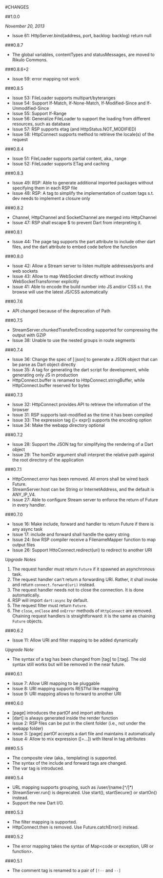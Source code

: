 #CHANGES

##1.0.0

*November 20, 2013*

* Issue 61: HttpServer.bind(address, port, backlog: backlog) return null

###0.8.7

* The global variables, contentTypes and statusMessages, are moved to Rikulo Commons.

###0.8.6+2

* Issue 59: error mapping not work

###0.8.5

* Issue 53: FileLoader supports multipart/byteranges
* Issue 54: Support If-Match, If-None-Match, If-Modified-Since and If-Unmodified-Since
* Issue 55: Support If-Range
* Issue 56: Generalize FileLoader to support the loading from different resources, such as database
* Issue 57: RSP supports etag (and HttpStatus.NOT_MODIFIED)
* Issue 58: HttpConnect supports method to retrieve the locale(s) of the request

###0.8.4

* Issue 51: FileLoader supports partial content, aka., range
* Issue 52: FileLoader supports ETag and caching

###0.8.3

* Issue 49: RSP: Able to generate additional imported packages without specifying them in each RSP file
* Issue 48: RSP: A tag to simplify the implementation of custom tags s.t. dev needs to implement a closure only

###0.8.2

* Channel, HttpChannel and SocketChannel are merged into HttpChannel
* Issue 47: RSP shall escape $ to prevent Dart from interpreting it.

###0.8.1

* Issue 44: The page tag supports the part attribute to include other dart files, and the dart attribute to embed code before the function

###0.8.0

* Issue 42: Allow a Stream server to listen multiple addresses/ports and web sockets
* Issue 43: Allow to map WebSocket directly without invoking WebSocketTransformer explicitly
* Issue 41: Able to encode the build number into JS and/or CSS s.t. the browse will use the latest JS/CSS automatically

###0.7.6

* API changed because of the deprecation of Path

###0.7.5

* StreamServer.chunkedTransferEncoding supported for compressing the output with GZIP
* Issue 38: Unable to use the nested groups in route segments

###0.7.4

* Issue 36: Change the spec of [:json] to generate a JSON object that can be parse as Dart object directly
* Issue 35: A tag for generating the dart script for development, while generating only JS in production
* HttpConnect.buffer is renamed to HttpConnect.stringBuffer, while HttpConnect.buffer reserved for bytes

###0.7.3

* Issue 32: HttpConnect provides API to retrieve the information of the browser
* Issue 31: RSP supports last-modified as the time it has been compiled
* Issue 33: The expression tag ([= expr]) supports the encoding option
* Issue 34: Make the webapp directory optional

###0.7.2

* Issue 28: Support the JSON tag for simplifying the rendering of a Dart object
* Issue 29: The homDir argument shall interpret the relative path against the root directory of the application

###0.7.1

* HttpConnect.error has been removed. All errors shall be wired back Future.
* StreamServer.host can be String or InternetAddress, and the default is ANY_IP_V4.
* Issue 27: Able to configure Stream server to enforce the return of Future in every handler.

###0.7.0

* Issue 16: Make include, forward and handler to return Future if there is any async task
* Issue 17: include and forward shall handle the query string
* Issue 24: llow RSP compiler receive a FilenameMapper function to map output files
* Issue 26: Support HttoConnect.redirect(uri) to redirect to another URI

*Upgrade Notes*

1. The request handler must return `Future` if it spawned an asynchronous task.
2. The request handler can't return a forwarding URI. Rather, it shall invoke and return `connect.forward(uri)` instead.
3. The request handler needs not to close the connection. It is done automatically.
4. RSP will import `dart:async` by default.
5. The request filter must return `Future`.
6. The `close`, `onClose` and `onError` methods of `HttpConnect` are removed. Chaining request handlers is straightforward: it is the same as chaining `Future` objects.

###0.6.2

* Issue 11: Allow URI and filter mapping to be added dynamically

*Upgrade Note*

* The syntax of a tag has been changed from [tag] to [:tag]. The old syntax still works
but will be removed in the near future.

###0.6.1

* Issue 7: Allow URI mapping to be pluggable
* Issue 8: URI mapping supports RESTful like mapping
* Issue 9: URI mapping allows to forward to another URI

###0.6.0

* [page] introduces the partOf and import attributes
* [dart] is always generated inside the render function
* Issue 2: RSP files can be put in the client folder (i.e., not under the webapp folder)
* Issue 3: [page] partOf accepts a dart file and maintains it automatically
* Issue 4: Allow to mix expression ([=...]) with literal in tag attributes

###0.5.5

* The composite view (aka., templating) is supported.
* The syntax of the include and forward tags are changed.
* The var tag is introduced.

###0.5.4

* URL mapping supports grouping, such as /user/(name:[^/]*)
* StreamServer.run() is deprecated. Use start(), startSecure() or startOn() instead.
* Support the new Dart I/O.

###0.5.3

* The filter mapping is supported.
* HttpConnect.then is removed. Use Future.catchError() instead.

###0.5.2

* The error mapping takes the syntax of Map<code or exception, URI or function>.

###0.5.1

* The comment tag is renamed to a pair of `[!--` and `--]`
